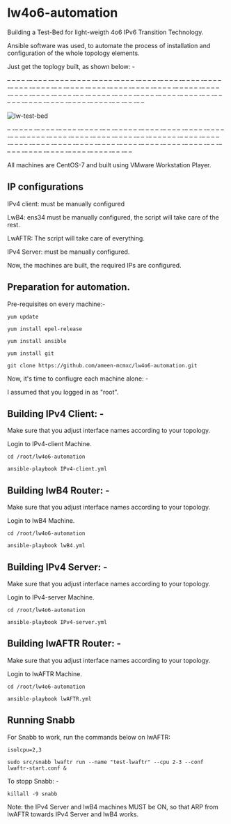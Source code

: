# lw4o6-automation

Building a Test-Bed for light-weigth 4o6 IPv6 Transition Technology.

Ansible software was used, to automate the process of installation and configuration of the whole topology elements.

Just get the toplogy built, as shown below: -


– – – – -– – – – -– – – – -– – – – -– – – – -– – – – -– – – – -– – – – -– – – – -– – – – -– – – – -– – – – -– – -– – – – -– – – – -– – – – -– – – – -– – – – -– – – – – -– – – – -– – – – -– – – – -– – – – -– – -– – – – – -– – – – -– – – – -– – – – -– – – – -– – -– – – – – -– – – – -– – – – -– – – – -– – – – -– – -– – -– –



![lw-test-bed](https://github.com/ameen-mcmxc/lw4o6-automation/assets/45686881/cf608106-2438-49da-85ad-946c32ae7090)


– -– – – – -– – – – -– – – – -– – – – -– – -– – – – – -– – – – -– – – – -– – – – -– – – – -– – -– – – – – -– – – – -– – – – -– – – – -– – – – -– – -– –
– – – – -– – – – -– – – – -– – – – -– – – – -– – – – -– – – – -– – – – -– – – – -– – – – -– – – – -– – – – -– – -– – – – -– – – – -– – – – -– – – – -– – – – -– – -– –


All machines are CentOS-7 and built using VMware Workstation Player.


## IP configurations

IPv4 client: must be manually configured

LwB4: ens34 must be manually configured, the script will take care of the rest.

LwAFTR: The script will take care of everything.

IPv4 Server: must be manually configured.


Now, the machines are built, the required IPs are configured.

## Preparation for automation.

Pre-requisites on every machine:-


``
yum update
``

``
yum install epel-release
``

``
yum install ansible
``

``
yum install git
``

``
git clone https://github.com/ameen-mcmxc/lw4o6-automation.git
``

Now, it's time to confiugre each machine alone: -

I assumed that you logged in as "root".


## Building IPv4 Client: -

Make sure that you adjust interface names according to your topology.

Login to IPv4-client Machine.

``
cd /root/lw4o6-automation
``

``
ansible-playbook IPv4-client.yml
``

## Building lwB4 Router: -

Make sure that you adjust interface names according to your topology.

Login to lwB4 Machine.

``
cd /root/lw4o6-automation
``

``
ansible-playbook lwB4.yml
``

## Building IPv4 Server: -

Make sure that you adjust interface names according to your topology.

Login to IPv4-server Machine.

``
cd /root/lw4o6-automation
``

``
ansible-playbook IPv4-server.yml
``


## Building lwAFTR Router: -

Make sure that you adjust interface names according to your topology.

Login to lwAFTR Machine.

``
cd /root/lw4o6-automation
``

``
ansible-playbook lwAFTR.yml
``

## Running Snabb

For Snabb to work, run the commands below on lwAFTR: 

``
isolcpu=2,3
``

``
sudo src/snabb lwaftr run --name "test-lwaftr" --cpu 2-3 --conf lwaftr-start.conf &
``

To stopp Snabb: -

``
killall -9 snabb
``


Note: the IPv4 Server and lwB4 machines MUST be ON, so that ARP from lwAFTR towards IPv4 Server and lwB4 works.


